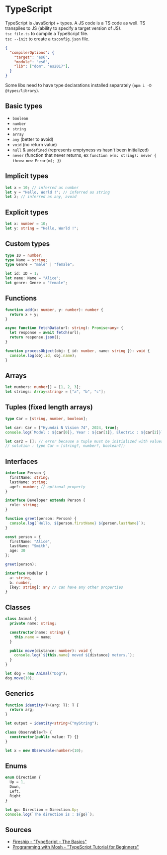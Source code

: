 # TypeScript
TypeScript is JavaScript + types. A JS code is a TS code as well. TS transpiles to JS (ability to specify a target version of JS).  
`tsc file.ts` to compile a TypeScript file.  
`tsc --init` to create a `tsconfig.json` file.  
```json
{
  "compilerOptions": {
    "target": "es6",
    "module": "es6",
    "lib": ["dom", "es2017"],
  }
}
```
Some libs need to have type declarations installed separately (`npm i -D @types/library`).

## Basic types
- `boolean`
- `number`
- `string`
- `array`
- `any` (better to avoid)
- `void` (no return value)
- `null` & `undefined` (represents emptyness vs hasn't been initialized)
- `never` (function that never returns, ex `function e(m: string): never { throw new Error(m); }`)

## Implicit types
```typescript
let x = 10; // inferred as number
let y = "Hello, World !"; // inferred as string
let z; // inferred as any, avoid
```

## Explicit types
```typescript
let x: number = 10;
let y: string = "Hello, World !";
```

## Custom types
```typescript
type ID = number;
type Name = string;
type Genre = "male" | "female";

let id: ID = 1;
let name: Name = "Alice";
let genre: Genre = "female";
```

## Functions
```typescript
function add(x: number, y: number): number {
  return x + y;
}

async function fetchData(url: string): Promise<any> {
  let response = await fetch(url);
  return response.json();
}

function processObject(obj: { id: number, name: string }): void {
  console.log(obj.id, obj.name);
}
```

## Arrays
```typescript
let numbers: number[] = [1, 2, 3];
let strings: Array<string> = ["a", "b", "c"];
```

## Tuples (fixed length arrays)
```typescript
type Car = [string, number, boolean];

let car: Car = ["Hyundai N Vision 74", 2024, true];
console.log(`Model : ${car[0]}, Year : ${car[1]}, Electric : ${car[2]}`);

let car2 = []; // error because a tuple must be initialized with values
// solution : type Car = [string?, number?, boolean?];
```

## Interfaces
```typescript
interface Person {
  firstName: string;
  lastName: string;
  age?: number; // optional property
}

interface Developer extends Person {
  role: string;
}

function greet(person: Person) {
  console.log(`Hello, ${person.firstName} ${person.lastName}`);
}

const person = {
  firstName: "Alice",
  lastName: "Smith",
  age: 30
};

greet(person);

interface Modular {
  a: string,
  b: number,
  [key: string]: any // can have any other properties
}
```

## Classes
```typescript
class Animal {
  private name: string;

  constructor(name: string) {
    this.name = name;
  }

  public move(distance: number): void {
    console.log(`${this.name} moved ${distance} meters.`);
  }
}

let dog = new Animal("Dog");
dog.move(10);
```

## Generics
```typescript
function identity<T>(arg: T): T {
  return arg;
}

let output = identity<string>("myString");

class Observable<T> {
  constructor(public value: T) {}
}

let x = new Observable<number>(10);
```

## Enums
```typescript
enum Direction {
  Up = 1,
  Down,
  Left,
  Right
}

let go: Direction = Direction.Up;
console.log(`The direction is : ${go}`);
```

## Sources
- [Fireship - "TypeScript - The Basics"](https://www.youtube.com/watch?v=ahCwqrYpIuM)
- [Programming with Mosh - "TypeScript Tutorial for Beginners"](https://www.youtube.com/watch?v=d56mG7DezGs)
